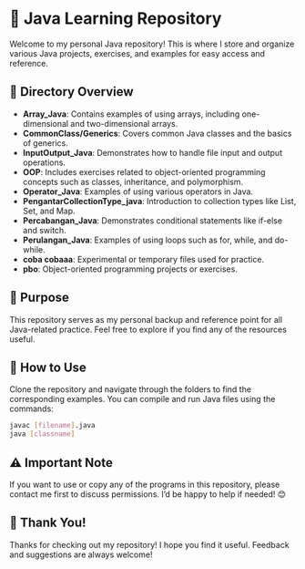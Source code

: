 # 📂 Java Learning Repository

Welcome to my personal Java repository! This is where I store and organize various Java projects, exercises, and examples for easy access and reference.

## 📂 Directory Overview

- **Array_Java**: Contains examples of using arrays, including one-dimensional and two-dimensional arrays.
- **CommonClass/Generics**: Covers common Java classes and the basics of generics.
- **InputOutput_Java**: Demonstrates how to handle file input and output operations.
- **OOP**: Includes exercises related to object-oriented programming concepts such as classes, inheritance, and polymorphism.
- **Operator_Java**: Examples of using various operators in Java.
- **PengantarCollectionType_java**: Introduction to collection types like List, Set, and Map.
- **Percabangan_Java**: Demonstrates conditional statements like if-else and switch.
- **Perulangan_Java**: Examples of using loops such as for, while, and do-while.
- **coba cobaaa**: Experimental or temporary files used for practice.
- **pbo**: Object-oriented programming projects or exercises.

## 🚀 Purpose
This repository serves as my personal backup and reference point for all Java-related practice. Feel free to explore if you find any of the resources useful.

## 🔄 How to Use
Clone the repository and navigate through the folders to find the corresponding examples. You can compile and run Java files using the commands:
```bash
javac [filename].java
java [classname]
```

## ⚠️ Important Note
If you want to use or copy any of the programs in this repository, please contact me first to discuss permissions. I’d be happy to help if needed! 😊

## 🙏 Thank You!
Thanks for checking out my repository! I hope you find it useful. Feedback and suggestions are always welcome!
